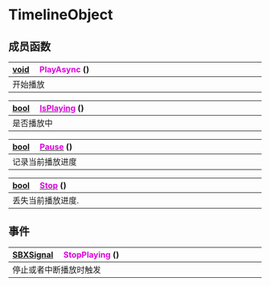 # TimelineObject

## 成员函数

|<div style="width:700px">[void](/Api/DataType/Void.md) &emsp;<font color="dd00dd">PlayAsync</font> ()</div>|
|:---|
|开始播放|

|<div style="width:700px">[bool](/Api/DataType/Bool.md) &emsp;[<font color="dd00dd">IsPlaying</font>](/Api/Classes/Other/TimelineObject_F/IsPlaying.md) ()</div>|
|:---|
|是否播放中|

|<div style="width:700px">[bool](/Api/DataType/Bool.md) &emsp;[<font color="dd00dd">Pause</font>](/Api/Classes/Other/TimelineObject_F/Pause.md) ()</div>|
|:---|
|记录当前播放进度|

|<div style="width:700px">[bool](/Api/DataType/Bool.md) &emsp;[<font color="dd00dd">Stop</font>](/Api/Classes/Other/TimelineObject_F/Stop.md) ()</div>|
|:---|
|丢失当前播放进度.|

## 事件

|<div style="width:700px">[SBXSignal](/Api/DataType/SBXSignal.md) &emsp;<font color="dd00dd">StopPlaying</font> ()</div>|
|:---|
|停止或者中断播放时触发|


